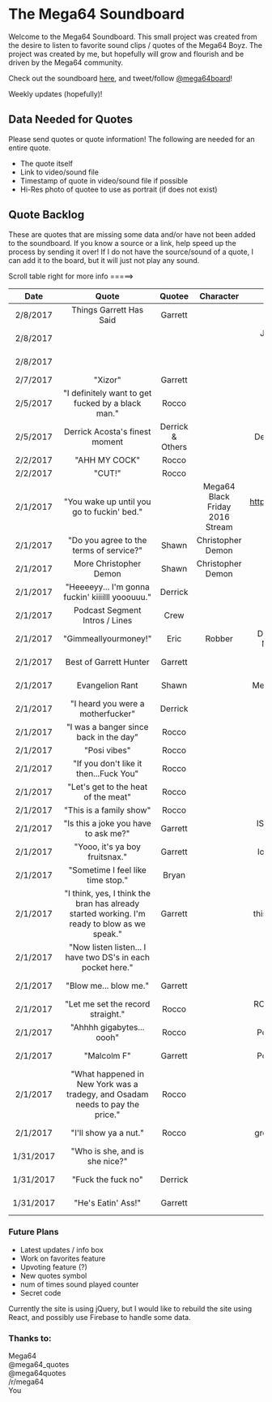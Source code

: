 # The Mega64 Soundboard

Welcome to the Mega64 Soundboard. This small project was created from the desire to listen to favorite sound clips / quotes of the Mega64 Boyz. The project was created by me, but hopefully will grow and flourish and be driven by the Mega64 community.

Check out the soundboard [here](http://mega64soundboard.com/), and tweet/follow [@mega64board](https://twitter.com/mega64board)!

Weekly updates (hopefully)!

## Data Needed for Quotes
Please send quotes or quote information! The following are needed for an entire quote.

* The quote itself
* Link to video/sound file
* Timestamp of quote in video/sound file if possible
* Hi-Res photo of quotee to use as portrait (if does not exist)





## Quote Backlog

These are quotes that are missing some data and/or have not been added to the soundboard. If you know a source or a link, help speed up the process by sending it over! If I do not have the source/sound of a quote, I can add it to the board, but it will just not play any sound.

Scroll table right for more info =====>

| Date | Quote | Quotee | Character | Source | Link | Submitted by: | Added? |
|:----:|:-----:|:------:|:---------:|:------:|:----:|:-------------:|:------:|
|2/8/2017|Things Garrett Has Said|Garrett|||???|@TroutAmbush||
|2/8/2017||||JEHUTY DAY (FEATURING A SICKO)|https://www.youtube.com/watch?v=LT_emU4WiIw|@TroutAmbush||
|2/8/2017||||CAPTAIN QUIZNO'S|https://www.youtube.com/watch?v=ez2-nDLgWa4|@TroutAmbush||
|2/7/2017|"Xizor"|Garrett||Podcast 414 - 1:13:10||codyb_14||
|2/5/2017|"I definitely want to get fucked by a black man."|Rocco||???|https://soundcloud.com/jrod365/rocco-iso-fixed|@everrrrlong|✅️ 2/12/2017|
|2/5/2017|Derrick Acosta's finest moment|Derrick & Others||Derrick Acosta's finest moment|https://www.youtube.com/watch?v=2GRGGcXVw7c|@DoubleDiggur||
|2/2/2017|"AHH MY COCK"|Rocco|||???|/u/Keaton223|no sound|
|2/2/2017|"CUT!"|Rocco|||???|/u/cyber_goblin|no sound|
|2/1/2017|"You wake up until you go to fuckin' bed."||Mega64 Black Friday 2016 Stream|https://www.youtube.com/watch?v=Gw_UmXoDrSo||@x3isofficial||
|2/1/2017|"Do you agree to the terms of service?"|Shawn|Christopher Demon|Sytefreek etc.||@rithanvios|no sound|
|2/1/2017|More Christopher Demon|Shawn|Christopher Demon|Sytefreek etc.||@odamnwolf||
|2/1/2017|"Heeeeyy... I'm gonna fuckin' kiiiilll yooouuu."|Derrick||Joker Voice||/u/transfixedonwhy|no sound|
|2/1/2017|Podcast Segment Intros / Lines|Crew||???||/u/transfixedonwhy||
|2/1/2017|"Gimmeallyourmoney!"|Eric|Robber|DRAGONBALL Z LIVE ACTION MOVIE TRAILER (OFFICIAL)|https://youtu.be/4Ojd5cNDekc?t=1m46s|/u/KingLouie501|✅️ 2/12/2017|
|2/1/2017|Best of Garrett Hunter|Garrett|||https://www.youtube.com/watch?v=hys0tg8uHyw|/u/RandyTortilla|In Progress|
|2/1/2017|Evangelion Rant|Shawn||Mega64 Podcast - Shawn RAGE|https://www.youtube.com/watch?v=UdY80YvH9C8|/u/RandyTortilla|✅️ 2/12/2017|
|2/1/2017|"I heard you were a motherfucker"|Derrick||???||/u/Bertrum|no sound|
|2/1/2017|"I was a banger since back in the day"|Rocco||???||/u/Bertrum|no sound|
|2/1/2017|"Posi vibes"|Rocco||???||/u/Bertrum|no sound|
|2/1/2017|"If you don't like it then...Fuck You"|Rocco||???||/u/Bertrum|no sound|
|2/1/2017|"Let's get to the heat of the meat"|Rocco||???||/u/Bertrum|no sound|
|2/1/2017|"This is a family show"|Rocco||???||/u/Bertrum|no sound|
|2/1/2017|"Is this a joke you have to ask me?"|Garrett||IS THIS A JOKE YOU HAVE TO ASK ME?|https://youtu.be/dKVxt8BhNDY?t=36|Chandler|✅️ 2/5/2017|
|2/1/2017|"Yooo, it's ya boy fruitsnax."|Garrett||look what I found in my house|https://www.youtube.com/watch?v=gKiDzxkwmZE|Chandler|✅️ 2/5/2017|
|2/1/2017|"Sometime I feel like time stop."|Bryan||Sometimes...|https://youtu.be/6BEmpOE8Al8?t=15|Chandler|✅️ 2/4/2017|
|2/1/2017|"I think, yes, I think the bran has already started working. I'm ready to blow as we speak."|Garrett||this is what you all thing of me 2|https://youtu.be/RNg0-QRP-Ow?list=LL6uJb6c2YtC91H8c-_8rvTg&t=153|Chandler|✅️ 2/4/2017|
|2/1/2017|"Now listen listen... I have two DS's in each pocket here."|||Podcast 271|Taken Down - Copyright|Chandler|no sound|
|2/1/2017|"Blow me... blow me."|Garrett||Podcast 73|https://youtu.be/0qd05FVqjco?t=1|Chandler|✅️ 2/4/2017|
|2/1/2017|"Let me set the record straight."|Rocco||ROCCO TALKS ABOUT RECENT MEGA64 CONTROVERSY|https://www.youtube.com/watch?v=uJZrmEFzD9U|Chandler|✅️ 2/4/2017|
|2/1/2017|"Ahhhh gigabytes... oooh"|Rocco||Podcast 374 CyberCast 2015|https://youtu.be/XKGQz6sRIQk?t=11|Chandler|✅️ 2/4/2017|
|2/1/2017|"Malcolm F"|Garrett| |Podcast 374 CyberCast 2015|https://youtu.be/wLw8On1DhEI?t=39|Chandler|✅️ 2/4/2017|
|2/1/2017|"What happened in New York was a tradegy, and Osadam needs to pay the price." |Rocco| |Podcast 230|https://www.youtube.com/watch?v=jzeD1ch5Oeg|Chandler|✅️ 2/4/2017|
|2/1/2017|"I'll show ya a nut."|Rocco| |great meals with derrick acosta|https://youtu.be/Yg7i3Kq3fII?t=17|Chandler|✅️ 2/4/2017|
|1/31/2017|"Who is she, and is she nice?"|||???||Ignacio||
|1/31/2017|"Fuck the fuck no"|Derrick||Mega64: A3|https://www.youtube.com/watch?v=RbVlpDdqI90&t=42|Dr. Ryan|✅️ 2/5/2017|
|1/31/2017|"He's Eatin' Ass!"|Garrett||Podcast 348|https://www.youtube.com/watch?v=YxnIDWyLnTk&t=2m8s|Dr. Ryan|✅️ 2/5/2017|

### Future Plans

* Latest updates / info box
* Work on favorites feature
* Upvoting feature (?)
* New quotes symbol
* num of times sound played counter
* Secret code

Currently the site is using jQuery, but I would like to rebuild the site using React, and possibly use Firebase to handle some data.

### Thanks to:
Mega64<br>
@mega64_quotes<br>
@mega64quotes<br>
/r/mega64<br>
You
